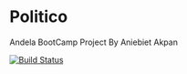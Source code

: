 # Politico
Andela BootCamp Project By Aniebiet Akpan

[![Build Status](https://travis-ci.org/elniebiet/Politico.svg?branch=ft-get-all-offices-163507229)](https://travis-ci.org/elniebiet/Politico)
